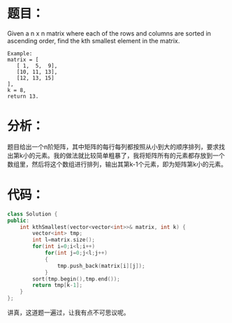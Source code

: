 题目：
==
Given a n x n matrix where each of the rows and columns are sorted in ascending order, find the kth smallest element in the matrix.
```
Example:
matrix = [
   [ 1,  5,  9],
   [10, 11, 13],
   [12, 13, 15]
],
k = 8,
return 13.
```
分析：
==
题目给出一个n阶矩阵，其中矩阵的每行每列都按照从小到大的顺序排列，要求找出第k小的元素。我的做法就比较简单粗暴了，我将矩阵所有的元素都存放到一个数组里，然后将这个数组进行排列，输出其第k-1个元素，即为矩阵第k小的元素。

代码：
==
```C++
class Solution {
public:
    int kthSmallest(vector<vector<int>>& matrix, int k) {
        vector<int> tmp;
        int l=matrix.size();
        for(int i=0;i<l;i++)
            for(int j=0;j<l;j++)
            {
                tmp.push_back(matrix[i][j]);
            }
        sort(tmp.begin(),tmp.end());
        return tmp[k-1];
    }
};
```
讲真，这道题一遍过，让我有点不可思议呢。

